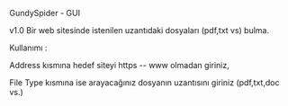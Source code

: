 
GundySpider - GUI

v1.0 Bir web sitesinde istenilen uzantıdaki dosyaları (pdf,txt vs) bulma.

Kullanımı :

Address kısmına hedef siteyi https -- www olmadan giriniz, 

File Type kısmına ise arayacağınız dosyanın uzantısını giriniz (pdf,txt,doc vs.)


